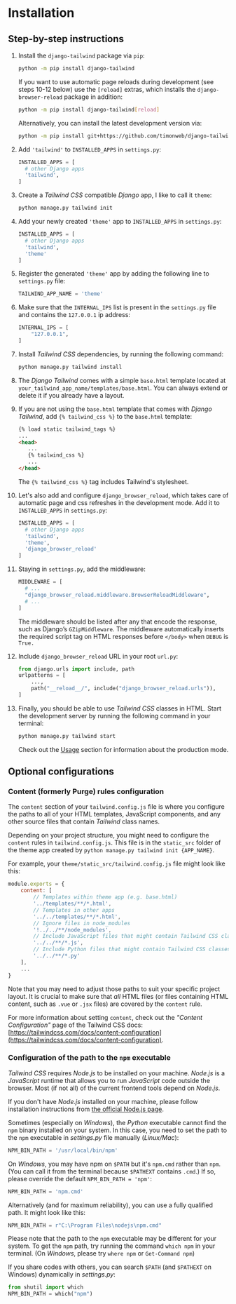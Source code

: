 # Installation

## Step-by-step instructions

1. Install the `django-tailwind` package via `pip`:

   ```bash
   python -m pip install django-tailwind
   ```

   If you want to use automatic page reloads during development (see steps 10-12 below)
   use the `[reload]` extras, which installs the `django-browser-reload` package
   in addition:

   ```bash
   python -m pip install django-tailwind[reload]
   ```

   Alternatively, you can install the latest development version via:

   ```bash
   python -m pip install git+https://github.com/timonweb/django-tailwind.git
   ```

2. Add `'tailwind'` to `INSTALLED_APPS` in `settings.py`:
   ```python
   INSTALLED_APPS = [
     # other Django apps
     'tailwind',
   ]
   ```

3. Create a *Tailwind CSS* compatible *Django* app, I like to call it `theme`:

   ```bash
   python manage.py tailwind init
   ```

4. Add your newly created `'theme'` app to `INSTALLED_APPS` in `settings.py`:

   ```python
   INSTALLED_APPS = [
     # other Django apps
     'tailwind',
     'theme'
   ]
   ```

5. Register the generated `'theme'` app by adding the following line to `settings.py` file:

   ```python
   TAILWIND_APP_NAME = 'theme'
   ```

6. Make sure that the `INTERNAL_IPS` list is present in the `settings.py` file and contains the `127.0.0.1` ip address:

   ```python
   INTERNAL_IPS = [
       "127.0.0.1",
   ]
   ```

7. Install *Tailwind CSS* dependencies, by running the following command:

   ```bash
   python manage.py tailwind install
   ```

8. The *Django Tailwind* comes with a simple `base.html` template located at
   `your_tailwind_app_name/templates/base.html`. You can always extend or delete it if you already have a layout.

9. If you are not using the `base.html` template that comes with *Django Tailwind*, add `{% tailwind_css %}` to
   the `base.html` template:

   ```html
   {% load static tailwind_tags %}
   ...
   <head>
      ...
      {% tailwind_css %}
      ...
   </head>
   ```

   The `{% tailwind_css %}` tag includes Tailwind's stylesheet.


10. Let's also add and configure `django_browser_reload`, which takes care of automatic page and css refreshes in the
    development mode. Add it to `INSTALLED_APPS` in `settings.py`:

    ```python
    INSTALLED_APPS = [
      # other Django apps
      'tailwind',
      'theme',
      'django_browser_reload'
    ]
    ```

11. Staying in `settings.py`, add the middleware:

    ```python
    MIDDLEWARE = [
      # ...
      "django_browser_reload.middleware.BrowserReloadMiddleware",
      # ...
    ]
    ```

    The middleware should be listed after any that encode the response, such as Django’s `GZipMiddleware`. The middleware
    automatically inserts the required script tag on HTML responses before `</body>` when `DEBUG` is `True.`

12. Include `django_browser_reload` URL in your root `url.py`:

       ```python
       from django.urls import include, path
       urlpatterns = [
           ...,
           path("__reload__/", include("django_browser_reload.urls")),
       ]
       ```

13. Finally, you should be able to use *Tailwind CSS* classes in HTML. Start the development server by running the
    following command in your terminal:

      ```bash
      python manage.py tailwind start
      ```

    Check out the [Usage](./usage.md) section for information about the production mode.

## Optional configurations

### Content (formerly Purge) rules configuration

The `content` section of your `tailwind.config.js` file is where you configure the paths to all of your HTML templates,
JavaScript components, and any other source files that contain *Tailwind* class names.

Depending on your project structure, you might need to configure the `content` rules in `tailwind.config.js`. This file
is in the `static_src` folder of the theme app created by `python manage.py tailwind init {APP_NAME}`.

For example, your `theme/static_src/tailwind.config.js` file might look like this:

```js
module.exports = {
    content: [
        // Templates within theme app (e.g. base.html)
        '../templates/**/*.html',
        // Templates in other apps
        '../../templates/**/*.html',
        // Ignore files in node_modules
        '!../../**/node_modules',
        // Include JavaScript files that might contain Tailwind CSS classes
        '../../**/*.js',
        // Include Python files that might contain Tailwind CSS classes
        '../../**/*.py'
    ],
    ...
}
```

Note that you may need to adjust those paths to suit your specific project layout. It is crucial to make sure that *all*
HTML files (or files containing HTML content, such as `.vue` or `.jsx` files) are covered by the `content` rule.

For more information about setting `content`, check out the *"Content Configuration"* page of the Tailwind CSS
docs: [https://tailwindcss.com/docs/content-configuration](https://tailwindcss.com/docs/content-configuration).

### Configuration of the path to the `npm` executable

*Tailwind CSS* requires *Node.js* to be installed on your machine.
*Node.js* is a *JavaScript* runtime that allows you to run *JavaScript* code outside the browser. Most (if not all) of
the current frontend tools depend on *Node.js*.

If you don't have *Node.js* installed on your machine, please follow installation instructions
from [the official Node.js page](https://nodejs.org/).

Sometimes (especially on *Windows*), the *Python* executable cannot find the `npm` binary installed on your system. In
this case, you need to set the path to the `npm` executable in *settings.py* file manually (*Linux/Mac*):

```python
NPM_BIN_PATH = '/usr/local/bin/npm'
```

On *Windows*, you may have npm on `$PATH` but it's `npm.cmd` rather than `npm`. (You can call it from the terminal because `$PATHEXT` contains `.cmd`.) If so, please override the default `NPM_BIN_PATH = 'npm'`:

```python
NPM_BIN_PATH = 'npm.cmd'
```

Alternatively (and for maximum reliability), you can use a fully qualified path. It might look like this:

```python
NPM_BIN_PATH = r"C:\Program Files\nodejs\npm.cmd"
```

Please note that the path to the `npm` executable may be different for your system. To get the `npm` path, try running
the command `which npm` in your terminal. (On *Windows*, please try `where npm` or `Get-Command npm`)

If you share codes with others, you can search `$PATH` (and `$PATHEXT` on Windows) dynamically in *settings.py*:

```python
from shutil import which
NPM_BIN_PATH = which("npm")
```
